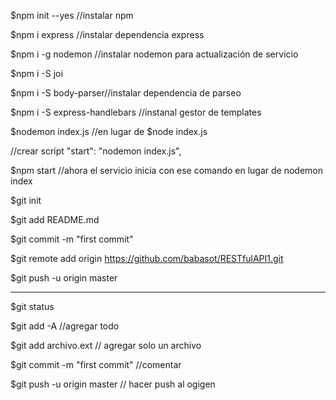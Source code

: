 $npm init --yes  //instalar npm

$npm i express //instalar dependencia express

$npm i -g nodemon //instalar nodemon para actualización de servicio

$npm i -S joi

$npm i -S body-parser//instalar dependencia de parseo

$npm i -S express-handlebars //instanal gestor de templates

$nodemon index.js  //en lugar de $node index.js

//crear script "start": "nodemon index.js",

$npm start   //ahora el servicio inicia con ese comando en lugar de nodemon index

$git init

$git add README.md

$git commit -m "first commit"

$git remote add origin https://github.com/babasot/RESTfulAPI1.git

$git push -u origin master

--------------------

$git status

$git add -A  //agregar todo

$git add archivo.ext // agregar solo un archivo

$git commit -m "first commit" //comentar 

$git push -u origin master // hacer push al ogigen